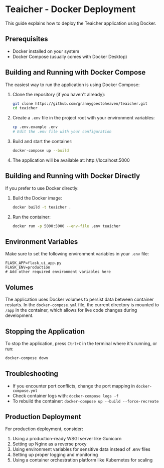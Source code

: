 # Teaicher - Docker Deployment

This guide explains how to deploy the Teaicher application using Docker.

## Prerequisites

- Docker installed on your system
- Docker Compose (usually comes with Docker Desktop)

## Building and Running with Docker Compose

The easiest way to run the application is using Docker Compose:

1. Clone the repository (if you haven't already):
   ```bash
   git clone https://github.com/grannygoestoheaven/teaicher.git
   cd teaicher
   ```

2. Create a `.env` file in the project root with your environment variables:
   ```bash
   cp .env.example .env
   # Edit the .env file with your configuration
   ```

3. Build and start the container:
   ```bash
   docker-compose up --build
   ```

4. The application will be available at: http://localhost:5000

## Building and Running with Docker Directly

If you prefer to use Docker directly:

1. Build the Docker image:
   ```bash
   docker build -t teaicher .
   ```

2. Run the container:
   ```bash
   docker run -p 5000:5000 --env-file .env teaicher
   ```

## Environment Variables

Make sure to set the following environment variables in your `.env` file:

```
FLASK_APP=flask_ui_app.py
FLASK_ENV=production
# Add other required environment variables here
```

## Volumes

The application uses Docker volumes to persist data between container restarts. In the `docker-compose.yml` file, the current directory is mounted to `/app` in the container, which allows for live code changes during development.

## Stopping the Application

To stop the application, press `Ctrl+C` in the terminal where it's running, or run:

```bash
docker-compose down
```

## Troubleshooting

- If you encounter port conflicts, change the port mapping in `docker-compose.yml`
- Check container logs with: `docker-compose logs -f`
- To rebuild the container: `docker-compose up --build --force-recreate`

## Production Deployment

For production deployment, consider:
1. Using a production-ready WSGI server like Gunicorn
2. Setting up Nginx as a reverse proxy
3. Using environment variables for sensitive data instead of .env files
4. Setting up proper logging and monitoring
5. Using a container orchestration platform like Kubernetes for scaling

